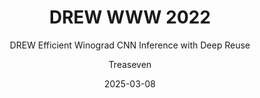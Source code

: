 ---
layout:     post
title:      DREW WWW 2022
subtitle:   DREW Efficient Winograd CNN Inference with Deep Reuse
date:       2025-03-08
author:     Treaseven
header-img: img/bg20.jpg
catalog: true
tags:
    - data reuse
    - deep reuse
---
